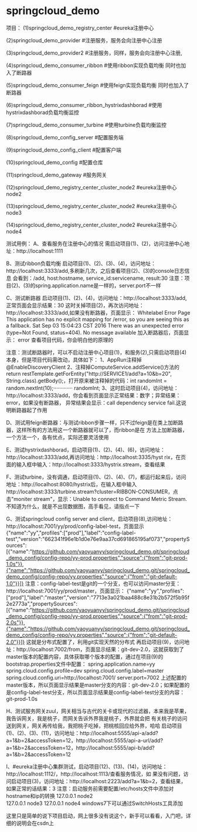 # springcloud_demo

项目：
(1)springcloud_demo_registry_center #eureka注册中心

(2)springcloud_demo_provider #注册服务，服务会向注册中心注册

(3)springcloud_demo_provider2 #注册服务，同样，服务会向注册中心注册,

(4)springcloud_demo_consumer_ribbon #使用ribbon实现负载均衡 同时也加入了断路器

(5)springcloud_demo_consumer_feign #使用feign实现负载均衡 同时也加入了断路器

(6)springcloud_demo_consumer_ribbon_hystrixdashborad #使用hystrixdashborad负载均衡监控

(7)springcloud_demo_consumer_turbine #使用turbine负载均衡监控

(8)springcloud_demo_config_server #配置服务端

(9)springcloud_demo_config_client #配置客户端

(10)springcloud_demo_config #配置仓库

(11)springcloud_demo_gateway #服务网关

(12)springcloud_demo_registry_center_cluster_node2 #eureka注册中心 node2

(13)springcloud_demo_registry_center_cluster_node2 #eureka注册中心 node3

(14)springcloud_demo_registry_center_cluster_node2 #eureka注册中心 node4

测试用例：
A、查看服务在注册中心的情况
   需启动项目(1)、(2)，访问注册中心地址：http://localhost:1111
   
B、测试ribbon负载均衡
   启动项目(1)、(2)、(3)、(4)，访问地址：http://localhost:3333/add,多刷新几次，之后查看项目(2)、(3)的console日志信息
   会看到：/add, host:hostname, service_id:servicename, result:30
   注意：项目(2)、(3)的spring.application.name是一样的，server.port不一样

C、测试断路器
   启动项目(1)、(2)、(4)，访问地址：http://localhost:3333/add,正常页面会显示结果：30
   这时关掉项目(2)，再次访问地址：http://localhost:3333/add,如果没有断路器，页面显示：
   Whitelabel Error Page
   This application has no explicit mapping for /error, so you are seeing this as a fallback.
   Sat Sep 03 15:04:23 CST 2016
   There was an unexpected error (type=Not Found, status=404).
   No message available
   加入断路器后，页面显示：
   error
   查看项目代码，你会明白他的原理的
   
   注意：测试断路器时，可以不启动注册中心项目(1)，和服务(2),只需启动项目(4)本身，但是项目代码需改动，具体如下：
   1、AppRun注释掉@EnableDiscoveryClient
   2、注释掉ComputeService.addService()方法的return restTemplate.getForEntity("http://SERVICE1/add?a=10&b=20",
   String.class).getBody();，打开原来被注释掉的代码：int randomInt = random.nextInt(10);············· randomInt;
   3、这时启动项目(4)，访问地址：http://localhost:3333/add，你会看到页面显示正常结果：数字；异常结果：error，如果没有断路器，
   异常结果会显示：call dependency service fail.这说明断路器起了作用
   
D、测试用feign断路器：与测试ribbon步骤一样，只不过feign是在类上加断路器，这样所有的方法用这一个断路器就可以了，而ribbon是在
   方法上加断路器，一个方法一个，各有优点，实际还要灵活使用
   
E、测试hystrixdashborad，启动项目(1)、(2)、(4)、(6)，访问地址：http://localhost:3333/add,再访问地址：http://localhost:3335/hyst    rix，在页面的输入框中输入：http://localhost:3333/hystrix.stream，查看结果

F、测试turbine，没有调通，启动项目(1)、(2)、(4)、(7)，都运行起来后，访问地址：http://localhost:8080/hystrix后，在输入框中输入
   http://localhost:3333/turbine.stream?cluster=RIBBON-CONSUMER，点击"moniter stream"，显示：Unable to connect to Command Metric Stream.不知道为什么，就是不出现数据图，高手看见，请指点一下

G、测试springcloud config server and client，启动项目(8),访问地址：http://localhost:7001/yy/prod/config-label-test，页面显示
   {"name":"yy","profiles":["prod"],"label":"config-label-test","version":"662341f96e1b1d0e76e9aa37cd691865195af073","propertySources":[{"name":"https://github.com/yaoyuanyy/springcloud_demo.git/springcloud_demo_config/config-repo/yy-prod.properties","source":{"from":"git-prod-1.0s"}},{"name":"https://github.com/yaoyuanyy/springcloud_demo.git/springcloud_demo_config/config-repo/yy.properties","source":{"from":"git-default-1.0"}}]}
   注意：config-label-test是git的一个分支，也可以访问master分支：http://localhost:7001/yy/prod/master，页面显示：
   {"name":"yy","profiles":["prod"],"label":"master","version":"7713e3a021baa488c8e31b2b572f5b95f2e2773a","propertySources":[{"name":"https://github.com/yaoyuanyy/springcloud_demo.git/springcloud_demo_config/config-repo/yy-prod.properties","source":{"from":"git-prod-2.0s"}},{"name":"https://github.com/yaoyuanyy/springcloud_demo.git/springcloud_demo_config/config-repo/yy.properties","source":{"from":"git-default-2.0"}}]}
   这就是分布式配置了，利用git实现天然的分布式
   再启动项目(9)，访问地址：http://localhost:7002/from，页面显示结果：git-dev-2.0，这就获取到了master版本的配置内容，具体获取哪个版本的配置，通过在项目(9)的bootstrap.properties文件中配置：
   spring.application.name=yy  
   spring.cloud.config.profile=dev
   spring.cloud.config.label=master
   spring.cloud.config.uri=http://localhost:7001/
   server.port=7002
   上述配置的master版本，所以页面显示结果是master分支的内容：git-dev-2.0；如果配置的是config-label-test分支，所以页面显示结果是config-label-test分支的内容：git-prod-1.0s
   
H、测试服务网关zuul，网关相当与古代的关卡或现代的过滤器，本来我是苹果，我告诉网关，我是桃子，而网关告诉外界我是桃子，外界就会把    有关桃子的访问送到网关，网关再传给我，我把桃子吃掉，把桃核回应给外界，哈哈
   启动项目(1)、(2)、(3)、(11)，访问地址：http://localhost:5555/api-a/add?a=1&b=2&accessToken=12，http://localhost:5555/api-a-url/add?a=1&b=2&accessToken=12，http://localhost:5555/api-b/add?a=1&b=2&accessToken=12

I、#eureka注册中心集群测试，启动项目(12)、(13)、(14)，访问地址：http://localhost:1112/，http://localhost:1113/查看服务情况，如    果没有问题，访问启动项目(3)，访问地址：http://localhost:2223/add?a=1&b=2，查看结果，如果正常的话结果：3
   注意：启动服务前需要配置/etc/hosts文件中添加对hostname和ip的转换
   127.0.0.1 node2  
   127.0.0.1 node3 
   127.0.0.1 node4 
   windows7下可以通过SwitchHosts工具添加
   
这里只是简单的说下项目启动，网上很多没有说这个，新手可以看看，入门吧，详细的说明会在csdn上
